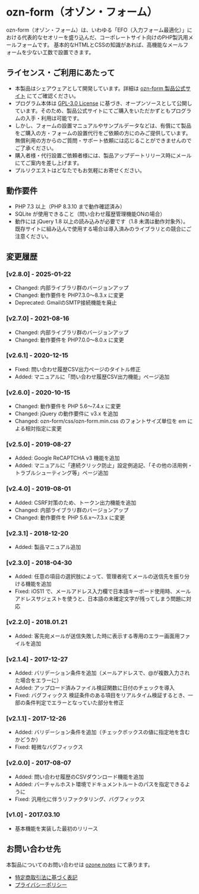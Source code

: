 # ozn-form（オゾン・フォーム）

ozn-form（オゾン・フォーム）は、いわゆる「EFO（入力フォーム最適化）」における代表的なセオリーを盛り込んだ、コーポレートサイト向けのPHP製汎用メールフォームです。
基本的なHTMLとCSSの知識があれば、高機能なメールフォームを少ない工数で設置できます。

## ライセンス・ご利用にあたって

- 本製品はシェアウェアとして開発しています。詳細は [ozn-form 製品公式サイト](https://www.ozonenotes.jp/ozn-form/) にてご確認ください。
- プログラム本体は [GPL-3.0 License](https://www.gnu.org/licenses/gpl-3.0.ja.html) に基づき、オープンソースとして公開しています。そのため、製品公式サイトにてご購入をいただかずともプログラムの入手・利用は可能です。
- しかし、フォームの設置マニュアルやサンプルデータなどは、有償にて製品をご購入の方・フォームの設置代行をご依頼の方にのみご提供しています。無償利用の方からのご質問・サポート依頼には応じることができませんのでご了承ください。
- 購入者様・代行設置ご依頼者様には、製品アップデートリリース時にメールにてご案内を差し上げます。
- プルリクエストはどなたでもお気軽にお寄せください。

## 動作要件

- PHP 7.3 以上（PHP 8.3.10 まで動作確認済み）
- SQLite が使用できること（問い合わせ履歴管理機能ONの場合）
- 動作には jQuery 1.8 以上の読み込みが必要です（1.8 未満は動作対象外）。既存サイトに組み込んで使用する場合は導入済みのライブラリとの競合にご注意ください。

## 変更履歴

### [v2.8.0] - 2025-01-22

- Changed:    内部ライブラリ群のバージョンアップ
- Changed:    動作要件を PHP7.3.0〜8.3.x に変更
- Deprecated: GmailのSMTP接続機能を廃止

### [v2.7.0] - 2021-08-16

- Changed: 内部ライブラリ群のバージョンアップ
- Changed: 動作要件を PHP7.0.0〜8.0.x に変更

### [v2.6.1] - 2020-12-15

- Fixed: 問い合わせ履歴CSV出力ページのタイトル修正
- Added: マニュアルに「問い合わせ履歴CSV出力機能」ページ追加

### [v2.6.0] - 2020-10-15

- Changed: 動作要件を PHP 5.6〜7.4.x に変更
- Changed: jQuery の動作要件に v3.x を追加
- Changed: ozn-form/css/ozn-form.min.css のフォントサイズ単位を em による相対指定に変更

### [v2.5.0] - 2019-08-27

- Added: Google ReCAPTCHA v3 機能を追加
- Added: マニュアルに「連続クリック防止」設定例追記、「その他の活用例・トラブルシューティング等」ページ追加

### [v2.4.0] - 2019-08-01

- Added: CSRF対策のため、トークン出力機能を追加
- Changed: 内部ライブラリ群のバージョンアップ
- Changed: 動作要件を PHP 5.6.x〜7.3.x に変更

### [v2.3.1] - 2018-12-20

- Added: 製品マニュアル追加

### [v2.3.0] - 2018-04-30

- Added: 任意の項目の選択肢によって、管理者宛てメールの送信先を振り分ける機能を追加
- Fixed: iOS11 で、メールアドレス入力欄で日本語キーボード使用時、メールアドレスサジェストを使うと、日本語の未確定文字が残ってしまう問題に対応

### [v2.2.0] - 2018.01.21

- Added: 客先宛メールが送信失敗した時に表示する専用のエラー画面用ファイルを追加

### [v2.1.4] - 2017-12-27

- Added: バリデーション条件を追加（メールアドレスで、@が複数入力された場合をエラーに）
- Added: アップロード済みファイル検証関数に日付のチェックを導入
- Fixed: バグフィックス 検証条件のある項目をリアルタイム検証するとき、一部の条件判定でエラーとなっていた部分を修正

### [v2.1.1] - 2017-12-26

- Added: バリデーション条件を追加（チェックボックスの値に指定地を含むかどうか）
- Fixed: 軽微なバグフィックス

### [v2.0.0] - 2017-08-07

- Added: 問い合わせ履歴のCSVダウンロード機能を追加
- Added: バーチャルホスト環境でドキュメントルートのパスを指定できるように
- Fixed: 汎用化に伴うリファクタリング、バグフィックス

### [v1.0] - 2017.03.10

- 基本機能を実装した最初のリリース

## お問い合わせ先

本製品についてのお問い合わせは [ozone notes](https://www.ozonenotes.jp/) にて承ります。

- [特定商取引法に基づく表記](https://www.ozonenotes.jp/ozn-form/guidance.html) 
- [プライバシーポリシー](https://www.ozonenotes.jp/agreement/#privacy)